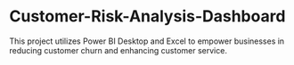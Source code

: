 # Customer-Risk-Analysis-Dashboard
This project utilizes Power BI Desktop and Excel to empower businesses in reducing customer churn and enhancing customer service.
